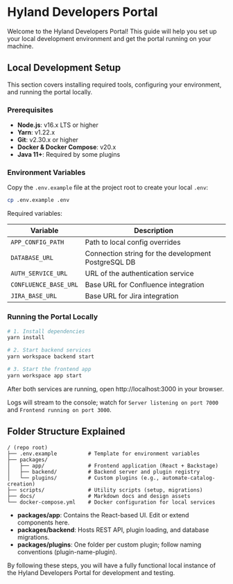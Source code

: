 # Hyland Developers Portal

Welcome to the Hyland Developers Portal! This guide will help you set up your local development environment and get the portal running on your machine.

## Local Development Setup

This section covers installing required tools, configuring your environment, and running the portal locally.

### Prerequisites

- **Node.js**: v16.x LTS or higher
- **Yarn**: v1.22.x
- **Git**: v2.30.x or higher
- **Docker & Docker Compose**: v20.x
- **Java 11+**: Required by some plugins

### Environment Variables

Copy the `.env.example` file at the project root to create your local `.env`:

```sh
cp .env.example .env
```

Required variables:

| Variable | Description |
|----------|-------------|
| `APP_CONFIG_PATH` | Path to local config overrides |
| `DATABASE_URL` | Connection string for the development PostgreSQL DB |
| `AUTH_SERVICE_URL` | URL of the authentication service |
| `CONFLUENCE_BASE_URL` | Base URL for Confluence integration |
| `JIRA_BASE_URL` | Base URL for Jira integration |

### Running the Portal Locally

```sh
# 1. Install dependencies
yarn install

# 2. Start backend services
yarn workspace backend start

# 3. Start the frontend app
yarn workspace app start
```

After both services are running, open http://localhost:3000 in your browser.

Logs will stream to the console; watch for `Server listening on port 7000` and `Frontend running on port 3000`.

## Folder Structure Explained

```
/ (repo root)
├── .env.example          # Template for environment variables
├── packages/
│   ├── app/              # Frontend application (React + Backstage)
│   ├── backend/          # Backend server and plugin registry
│   └── plugins/          # Custom plugins (e.g., automate-catalog-creation)
├── scripts/              # Utility scripts (setup, migrations)
├── docs/                 # Markdown docs and design assets
└── docker-compose.yml    # Docker configuration for local services
```

- **packages/app**: Contains the React-based UI. Edit or extend components here.
- **packages/backend**: Hosts REST API, plugin loading, and database migrations.
- **packages/plugins**: One folder per custom plugin; follow naming conventions (plugin-name-plugin).

By following these steps, you will have a fully functional local instance of the Hyland Developers Portal for development and testing.

